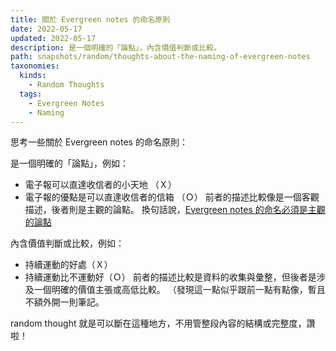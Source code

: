 ```yaml
---
title: 關於 Evergreen notes 的命名原則
date: 2022-05-17
updated: 2022-05-17
description: 是一個明確的「論點」，內含價值判斷或比較。
path: snapshots/random/thoughts-about-the-naming-of-evergreen-notes
taxonomies:
  kinds: 
    - Random Thoughts
  tags: 
    - Evergreen Notes
    - Naming
---
```


思考一些關於 Evergreen notes 的命名原則：

是一個明確的「論點」，例如：
- 電子報可以直達收信者的小天地 （Ｘ）
- 電子報的優點是可以直達收信者的信箱 （Ｏ）
前者的描述比較像是一個客觀描述，後者則是主觀的論點。
換句話說，[Evergreen notes 的命名必須是主觀的論點](@/blog/evergreen-the-naming-of-evergreen-notes-must-be-a-subjective-argument.md)

內含價值判斷或比較，例如：
- 持續運動的好處（Ｘ）
- 持續運動比不運動好（Ｏ）
前者的描述比較是資料的收集與彙整，但後者是涉及一個明確的價值主張或高低比較。
（發現這一點似乎跟前一點有點像，暫且不額外開一則筆記。

random thought 就是可以斷在這種地方，不用管整段內容的結構或完整度，讚啦！